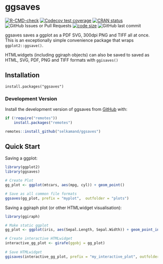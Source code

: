 
<!-- README.md is generated from README.Rmd. Please edit that file -->

# ggsaves

<!-- badges: start -->

[![R-CMD-check](https://github.com/selkamand/ggsaves/actions/workflows/R-CMD-check.yaml/badge.svg)](https://github.com/selkamand/ggsaves/actions/workflows/R-CMD-check.yaml)
[![Codecov test
coverage](https://codecov.io/gh/selkamand/ggsaves/graph/badge.svg)](https://app.codecov.io/gh/selkamand/ggsaves)
[![CRAN
status](https://www.r-pkg.org/badges/version/ggsaves)](https://CRAN.R-project.org/package=ggsaves)
![GitHub Issues or Pull
Requests](https://img.shields.io/github/issues-closed/selkamand/ggsaves)
[![code
size](https://img.shields.io/github/languages/code-size/selkamand/ggsaves.svg)](https://github.com/selkamand/ggsaves)
![GitHub last
commit](https://img.shields.io/github/last-commit/selkamand/ggsaves)
<!-- badges: end -->

ggsaves saves a ggplot as a PDF SVG, 300dpi PNG and TIFF all at once.
This is an exceptionally simple convenience package that wraps
`ggplot2::ggsave()`.

HTMLwidgets (including ggiraph objects) can also be saved to saved as
HTML, SVG, PDF, PNG and TIFF formats with `ggisaves()`

## Installation

    install.packages("ggsaves")

### Development Version

Install the development version of ggsaves from
[GitHub](https://github.com/) with:

``` r
if (!require("remotes"))
    install.packages("remotes")

remotes::install_github("selkamand/ggsaves")
```

## Quick Start

Saving a ggplot:

``` r
library(ggplot2)
library(ggsaves)

# Create Plot
gg_plot <- ggplot(mtcars, aes(mpg, cyl)) + geom_point() 

# Save as all common file formats
ggsaves(gg_plot, prefix = "myplot",  outfolder = "plots")
```

Saving a ggiraph plot (or other HTMLwidget visualisation):

``` r
library(ggiraph)

# Make static ggplot
gg_plot <- ggplot(iris, aes(Sepal.Length, Sepal.Width)) + geom_point_interactive(aes(data_id  = Species, tooltip = Species))

# Create interactive HTMLwidget
interactive_gg_plot <- girafe(ggobj = gg_plot)
 
# Save HTMLwidget
ggisaves(interactive_gg_plot, prefix = "my_interactive_plot", outfolder = "interactive_plots")
```
